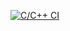 [![C/C++ CI](https://github.com/rkstark98/miniproject/actions/workflows/build.yml/badge.svg)](https://github.com/rkstark98/miniproject/actions/workflows/build.yml)
